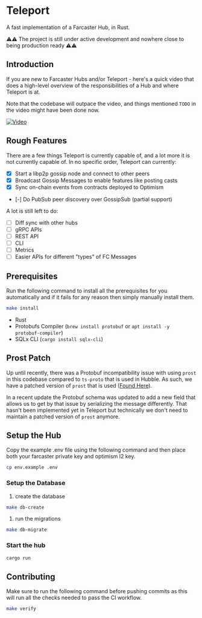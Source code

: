 # Teleport

A fast implementation of a Farcaster Hub, in Rust.

⚠️⚠️ The project is still under active development and nowhere close to being production ready ⚠️⚠️

## Introduction

If you are new to Farcaster Hubs and/or Teleport - here's a quick video that does a high-level overview of the responsibilities of a Hub and where Teleport is at.

Note that the codebase will outpace the video, and things mentioned `TODO` in the video might have been done now.

[![Video](https://img.youtube.com/vi/YXu2DGMhIao/0.jpg)](https://www.youtube.com/watch?v=YXu2DGMhIao)

## Rough Features

There are a few things Teleport is currently capable of, and a lot more it is not currently capable of. In no specific order, Teleport can currently:

- [x] Start a libp2p gossip node and connect to other peers
- [x] Broadcast Gossip Messages to enable features like posting casts
- [x] Sync on-chain events from contracts deployed to Optimism
- [-] Do PubSub peer discovery over GossipSub (partial support)

A lot is still left to do:

- [ ] Diff sync with other hubs
- [ ] gRPC APIs
- [ ] REST API
- [ ] CLI
- [ ] Metrics
- [ ] Easier APIs for different "types" of FC Messages

## Prerequisites

Run the following command to install all the prerequisites for you automatically and if it fails for any reason then simply manually install them.

``` bash
make install
```

- Rust
- Protobufs Compiler (`brew install protobuf` or `apt install -y protobuf-compiler`)
- SQLx CLI (`cargo install sqlx-cli`)

## Prost Patch

Up until recently, there was a Protobuf incompatibility issue with using `prost` in this codebase compared to `ts-proto` that is used in Hubble. As such, we have a patched version of `prost` that is used ([Found Here](https://github.com/OpenFarcaster/prost)).

In a recent update the Protobuf schema was updated to add a new field that allows us to get by that issue by serializing the message differently. That hasn't been implemented yet in Teleport but technically we don't need to maintain a patched version of `prost` anymore.


## Setup the Hub

Copy the example .env file using the following command and then place both your farcaster private key and optimism l2 key.

``` bash
cp env.example .env
```

### Setup the Database

1. create the database

```bash
make db-create
```

1. run the migrations

```bash
make db-migrate
```


### Start the hub

```bash
cargo run
```



## Contributing

Make sure to run the following command before pushing commits as this will run all the checks needed to pass the CI workflow.

``` bash
make verify
```
